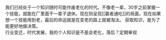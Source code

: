 我们已经处于一个知识随时可能作废老化的时代。不像老一辈，30岁之前掌握一个技能，就能在厂里面干一辈子退休。现在则呈现[[赢者通吃]]的局面，现在如果想一个技能用到老，最后的命运就是在变老的路上就被淘汰。
获取知识，是为了能更好地做决策。<br>行业变迁，时代发展，我的个人知识是不是会老化，落后？定期审视
